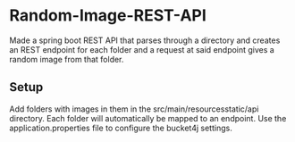 # Random-Image-REST-API
Made a spring boot REST API that parses through a directory and creates an REST endpoint for each folder and a request at said endpoint gives a random image from that folder.

## Setup
Add folders with images in them in the src/main/resourcesstatic/api directory. Each folder will automatically be mapped to an endpoint. Use the application.properties file to configure the bucket4j settings.
